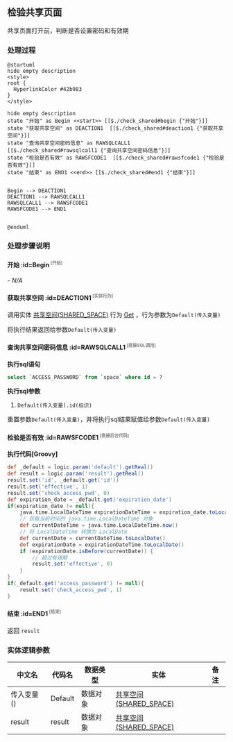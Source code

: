 ## 检验共享页面 <!-- {docsify-ignore-all} -->

   共享页面打开前，判断是否设置密码和有效期

### 处理过程

```plantuml
@startuml
hide empty description
<style>
root {
  HyperlinkColor #42b983
}
</style>

hide empty description
state "开始" as Begin <<start>> [[$./check_shared#begin {"开始"}]]
state "获取共享空间" as DEACTION1  [[$./check_shared#deaction1 {"获取共享空间"}]]
state "查询共享空间密码信息" as RAWSQLCALL1  [[$./check_shared#rawsqlcall1 {"查询共享空间密码信息"}]]
state "检验是否有效" as RAWSFCODE1  [[$./check_shared#rawsfcode1 {"检验是否有效"}]]
state "结束" as END1 <<end>> [[$./check_shared#end1 {"结束"}]]


Begin --> DEACTION1
DEACTION1 --> RAWSQLCALL1
RAWSQLCALL1 --> RAWSFCODE1
RAWSFCODE1 --> END1


@enduml
```


### 处理步骤说明

#### 开始 :id=Begin<sup class="footnote-symbol"> <font color=gray size=1>[开始]</font></sup>



*- N/A*
#### 获取共享空间 :id=DEACTION1<sup class="footnote-symbol"> <font color=gray size=1>[实体行为]</font></sup>



调用实体 [共享空间(SHARED_SPACE)](module/Wiki/shared_space.md) 行为 [Get](module/Wiki/shared_space#行为) ，行为参数为`Default(传入变量)`

将执行结果返回给参数`Default(传入变量)`

#### 查询共享空间密码信息 :id=RAWSQLCALL1<sup class="footnote-symbol"> <font color=gray size=1>[直接SQL调用]</font></sup>



<p class="panel-title"><b>执行sql语句</b></p>

```sql
select `ACCESS_PASSWORD` from `space` where id = ?
```

<p class="panel-title"><b>执行sql参数</b></p>

1. `Default(传入变量).id(标识)`

重置参数`Default(传入变量)`，并将执行sql结果赋值给参数`Default(传入变量)`

#### 检验是否有效 :id=RAWSFCODE1<sup class="footnote-symbol"> <font color=gray size=1>[直接后台代码]</font></sup>



<p class="panel-title"><b>执行代码[Groovy]</b></p>

```groovy
def _default = logic.param('default').getReal()
def result = logic.param('result').getReal()
result.set('id', _default.get('id'))
result.set('effective', 1)
result.set('check_access_pwd', 0)
def expiration_date = _default.get('expiration_date')
if(expiration_date != null){
    java.time.LocalDateTime expirationDateTime = expiration_date.toLocalDateTime();
    // 获取当前时间的 java.time.LocalDateTime 对象
    def currentDateTime = java.time.LocalDateTime.now()
    // 将 LocalDateTime 转换为 LocalDate
    def currentDate = currentDateTime.toLocalDate()
    def expirationDate = expirationDateTime.toLocalDate()
    if (expirationDate.isBefore(currentDate)) {
        // 超过有效期
        result.set('effective', 0)
    }
}
if(_default.get('access_password') != null){
    result.set('check_access_pwd', 1)
}
```

#### 结束 :id=END1<sup class="footnote-symbol"> <font color=gray size=1>[结束]</font></sup>



返回 `result`



### 实体逻辑参数

|    中文名   |    代码名    |  数据类型    |  实体   |备注 |
| --------| --------| -------- | -------- | --------   |
|传入变量(<i class="fa fa-check"/></i>)|Default|数据对象|[共享空间(SHARED_SPACE)](module/Wiki/shared_space.md)||
|result|result|数据对象|[共享空间(SHARED_SPACE)](module/Wiki/shared_space.md)||
